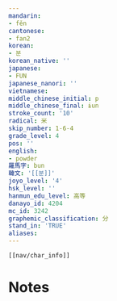 ```yaml
---
mandarin:
- fěn
cantonese:
- fan2
korean:
- 분
korean_native: ''
japanese:
- FUN
japanese_nanori: ''
vietnamese:
middle_chinese_initial: p
middle_chinese_final: ɨun
stroke_count: '10'
radical: 米
skip_number: 1-6-4
grade_level: 4
pos: ''
english:
- powder
羅馬字: bun
韓文: '[[분]]'
joyo_level: '4'
hsk_level: ''
hanmun_edu_level: 高等
danayo_id: 4204
mc_id: 3242
graphemic_classification: 分
stand_in: 'TRUE'
aliases:
---
```

```meta-bind-embed
[[nav/char_info]]
```

# Notes

